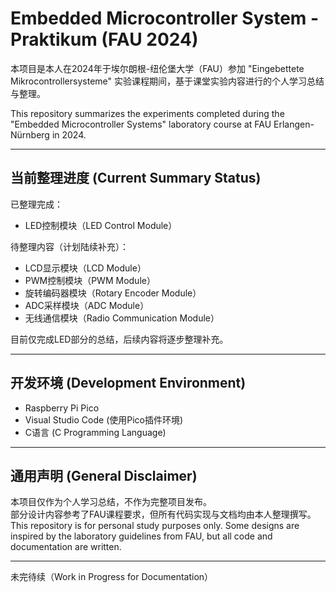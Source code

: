 # Embedded Microcontroller System - Praktikum (FAU 2024)

本项目是本人在2024年于埃尔朗根-纽伦堡大学（FAU）参加 "Eingebettete Mikrocontrollersysteme" 实验课程期间，基于课堂实验内容进行的个人学习总结与整理。

This repository summarizes the experiments completed during the "Embedded Microcontroller Systems" laboratory course at FAU Erlangen-Nürnberg in 2024.

---

## 当前整理进度 (Current Summary Status)

已整理完成：
- LED控制模块（LED Control Module）

待整理内容（计划陆续补充）：
- LCD显示模块（LCD Module）
- PWM控制模块（PWM Module）
- 旋转编码器模块（Rotary Encoder Module）
- ADC采样模块（ADC Module）
- 无线通信模块（Radio Communication Module）

目前仅完成LED部分的总结，后续内容将逐步整理补充。

---

## 开发环境 (Development Environment)

- Raspberry Pi Pico
- Visual Studio Code (使用Pico插件环境)
- C语言 (C Programming Language)

---

## 通用声明 (General Disclaimer)

本项目仅作为个人学习总结，不作为完整项目发布。  
部分设计内容参考了FAU课程要求，但所有代码实现与文档均由本人整理撰写。  
This repository is for personal study purposes only. Some designs are inspired by the laboratory guidelines from FAU, but all code and documentation are written.

---

未完待续（Work in Progress for Documentation）
